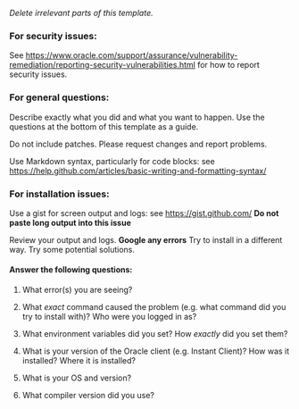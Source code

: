 *Delete irrelevant parts of this template.*

### For security issues:

See https://www.oracle.com/support/assurance/vulnerability-remediation/reporting-security-vulnerabilities.html
for how to report security issues.

### For general questions:

Describe exactly what you did and what you want to happen.
Use the questions at the bottom of this template as a guide.

Do not include patches.  Please request changes and report problems.

Use Markdown syntax, particularly for code blocks: see https://help.github.com/articles/basic-writing-and-formatting-syntax/

### For installation issues:

Use a gist for screen output and logs: see https://gist.github.com/
**Do not paste long output into this issue**

Review your output and logs.  **Google any errors**
Try to install in a different way.  Try some potential solutions.

#### Answer the following questions:

1. What error(s) you are seeing?

2. What *exact* command caused the problem (e.g. what command did you try to install with)?  Who were you logged in as?

3. What environment variables did you set?  How *exactly* did you set them?

4. What is your version of the Oracle client (e.g. Instant Client)?  How was it installed?  Where it is installed?

5. What is your OS and version?

6. What compiler version did you use?
